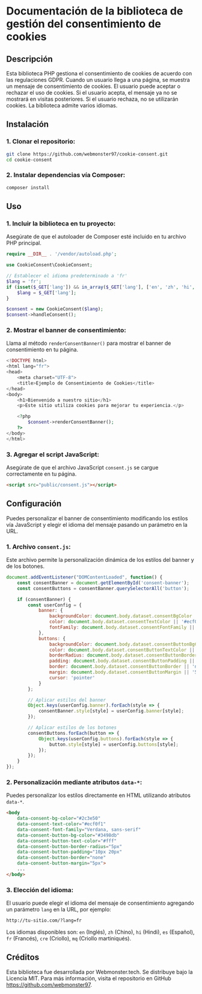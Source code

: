 # Documentación de la biblioteca de gestión del consentimiento de cookies

## Descripción

Esta biblioteca PHP gestiona el consentimiento de cookies de acuerdo con las regulaciones GDPR. Cuando un usuario llega a una página, se muestra un mensaje de consentimiento de cookies. El usuario puede aceptar o rechazar el uso de cookies. Si el usuario acepta, el mensaje ya no se mostrará en visitas posteriores. Si el usuario rechaza, no se utilizarán cookies. La biblioteca admite varios idiomas.

## Instalación

### 1. Clonar el repositorio:

```bash
git clone https://github.com/webmonster97/cookie-consent.git
cd cookie-consent
```

### 2. Instalar dependencias vía Composer:

```bash
composer install
```

## Uso

### 1. Incluir la biblioteca en tu proyecto:

Asegúrate de que el autoloader de Composer esté incluido en tu archivo PHP principal.

```php
require __DIR__ . '/vendor/autoload.php';

use CookieConsent\CookieConsent;

// Establecer el idioma predeterminado a 'fr'
$lang = 'fr';
if (isset($_GET['lang']) && in_array($_GET['lang'], ['en', 'zh', 'hi', 'es', 'fr', 'cre', 'mq'])) {
    $lang = $_GET['lang'];
}

$consent = new CookieConsent($lang);
$consent->handleConsent();
```

### 2. Mostrar el banner de consentimiento:

Llama al método `renderConsentBanner()` para mostrar el banner de consentimiento en tu página.

```php
<!DOCTYPE html>
<html lang="fr">
<head>
    <meta charset="UTF-8">
    <title>Ejemplo de Consentimiento de Cookies</title>
</head>
<body>
    <h1>Bienvenido a nuestro sitio</h1>
    <p>Este sitio utiliza cookies para mejorar tu experiencia.</p>

    <?php
        $consent->renderConsentBanner();
    ?>
</body>
</html>
```

### 3. Agregar el script JavaScript:

Asegúrate de que el archivo JavaScript `consent.js` se cargue correctamente en tu página.

```html
<script src="public/consent.js"></script>
```

## Configuración

Puedes personalizar el banner de consentimiento modificando los estilos vía JavaScript y elegir el idioma del mensaje pasando un parámetro en la URL.

### 1. Archivo `consent.js`:

Este archivo permite la personalización dinámica de los estilos del banner y de los botones.

```javascript
document.addEventListener("DOMContentLoaded", function() {
    const consentBanner = document.getElementById('consent-banner');
    const consentButtons = consentBanner.querySelectorAll('button');

    if (consentBanner) {
        const userConfig = {
            banner: {
                backgroundColor: document.body.dataset.consentBgColor || '#2c3e50',
                color: document.body.dataset.consentTextColor || '#ecf0f1',
                fontFamily: document.body.dataset.consentFontFamily || 'Verdana, sans-serif',
            },
            buttons: {
                backgroundColor: document.body.dataset.consentButtonBgColor || '#3498db',
                color: document.body.dataset.consentButtonTextColor || '#fff',
                borderRadius: document.body.dataset.consentButtonBorderRadius || '5px',
                padding: document.body.dataset.consentButtonPadding || '10px 20px',
                border: document.body.dataset.consentButtonBorder || 'none',
                margin: document.body.dataset.consentButtonMargin || '5px',
                cursor: 'pointer'
            }
        };

        // Aplicar estilos del banner
        Object.keys(userConfig.banner).forEach(style => {
            consentBanner.style[style] = userConfig.banner[style];
        });

        // Aplicar estilos de los botones
        consentButtons.forEach(button => {
            Object.keys(userConfig.buttons).forEach(style => {
                button.style[style] = userConfig.buttons[style];
            });
        });
    }
});
```

### 2. Personalización mediante atributos `data-*`:

Puedes personalizar los estilos directamente en HTML utilizando atributos `data-*`.

```html
<body
    data-consent-bg-color="#2c3e50"
    data-consent-text-color="#ecf0f1"
    data-consent-font-family="Verdana, sans-serif"
    data-consent-button-bg-color="#3498db"
    data-consent-button-text-color="#fff"
    data-consent-button-border-radius="5px"
    data-consent-button-padding="10px 20px"
    data-consent-button-border="none"
    data-consent-button-margin="5px">
    ...
</body>
```

### 3. Elección del idioma:

El usuario puede elegir el idioma del mensaje de consentimiento agregando un parámetro `lang` en la URL, por ejemplo:

```html
http://tu-sitio.com/?lang=fr
```

Los idiomas disponibles son: `en` (Inglés), `zh` (Chino), `hi` (Hindi), `es` (Español), `fr` (Francés), `cre` (Criollo), `mq` (Criollo martiniqués).

## Créditos

Esta biblioteca fue desarrollada por Webmonster.tech. Se distribuye bajo la Licencia MIT. Para más información, visita el repositorio en GitHub https://github.com/webmonster97.